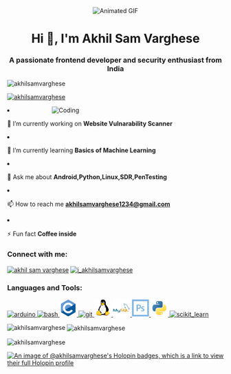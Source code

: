 <div align="center">
  <img src="https://64.media.tumblr.com/cca4f06484b447c0687f0325af5b38c9/428a8db1dc8ae92f-87/s1280x1920/7c751558b1d93e15c2d885cff2162ddb95059b8d.gif" alt="Animated GIF" width="1750" height="350">
</div>
<h1 align="center">Hi 👋, I'm Akhil Sam Varghese</h1>
<h3 align="center">A passionate frontend developer and security enthusiast from India</h3>

<p align="left"> <img src="https://komarev.com/ghpvc/?username=akhilsamvarghese&label=Profile%20views&color=0e75b6&style=flat" alt="akhilsamvarghese" /> </p>

<p align="left"> <a href="https://github.com/ryo-ma/github-profile-trophy"><img src="https://github-profile-trophy.vercel.app/?username=akhilsamvarghese" alt="akhilsamvarghese" /></a> </p>
<img align="right" alt="Coding" width="400" src="https://images-wixmp-ed30a86b8c4ca887773594c2.wixmp.com/f/1b6a606b-15fa-4890-9b6e-d7a838739670/dcvf5px-488fdc69-3603-4a63-81ef-fe607d4b7e66.gif?token=eyJ0eXAiOiJKV1QiLCJhbGciOiJIUzI1NiJ9.eyJzdWIiOiJ1cm46YXBwOjdlMGQxODg5ODIyNjQzNzNhNWYwZDQxNWVhMGQyNmUwIiwiaXNzIjoidXJuOmFwcDo3ZTBkMTg4OTgyMjY0MzczYTVmMGQ0MTVlYTBkMjZlMCIsIm9iaiI6W1t7InBhdGgiOiJcL2ZcLzFiNmE2MDZiLTE1ZmEtNDg5MC05YjZlLWQ3YTgzODczOTY3MFwvZGN2ZjVweC00ODhmZGM2OS0zNjAzLTRhNjMtODFlZi1mZTYwN2Q0YjdlNjYuZ2lmIn1dXSwiYXVkIjpbInVybjpzZXJ2aWNlOmZpbGUuZG93bmxvYWQiXX0.QmotzZeEfdKnTFYTnGFj46icQwWzDwcIIS0r2cHvf9s"›

- 🔭 I’m currently working on **Website Vulnarability Scanner**

- 🌱 I’m currently learning **Basics of Machine Learning**

- 💬 Ask me about **Android,Python,Linux,SDR,PenTesting**

- 📫 How to reach me **akhilsamvarghese1234@gmail.com**

- ⚡ Fun fact **Coffee inside**

<h3 align="left">Connect with me:</h3>
<p align="left">
<a href="https://www.linkedin.com/in/akhil-sam-varghese-81a652200/" target="blank"><img align="center" src="https://raw.githubusercontent.com/rahuldkjain/github-profile-readme-generator/master/src/images/icons/Social/linked-in-alt.svg" alt="akhil sam varghese" height="30" width="40" /></a>
<a href="https://instagram.com/i_akhilsamvarghese" target="blank"><img align="center" src="https://raw.githubusercontent.com/rahuldkjain/github-profile-readme-generator/master/src/images/icons/Social/instagram.svg" alt="i_akhilsamvarghese" height="30" width="40" /></a>
</p>

<h3 align="left">Languages and Tools:</h3>
<p align="left"> <a href="https://www.arduino.cc/" target="_blank" rel="noreferrer"> <img src="https://cdn.worldvectorlogo.com/logos/arduino-1.svg" alt="arduino" width="40" height="40"/> </a> <a href="https://www.gnu.org/software/bash/" target="_blank" rel="noreferrer"> <img src="https://www.vectorlogo.zone/logos/gnu_bash/gnu_bash-icon.svg" alt="bash" width="40" height="40"/> </a> <a href="https://www.cprogramming.com/" target="_blank" rel="noreferrer"> <img src="https://raw.githubusercontent.com/devicons/devicon/master/icons/c/c-original.svg" alt="c" width="40" height="40"/> </a> <a href="https://git-scm.com/" target="_blank" rel="noreferrer"> <img src="https://www.vectorlogo.zone/logos/git-scm/git-scm-icon.svg" alt="git" width="40" height="40"/> </a> <a href="https://www.linux.org/" target="_blank" rel="noreferrer"> <img src="https://raw.githubusercontent.com/devicons/devicon/master/icons/linux/linux-original.svg" alt="linux" width="40" height="40"/> </a> <a href="https://www.mysql.com/" target="_blank" rel="noreferrer"> <img src="https://raw.githubusercontent.com/devicons/devicon/master/icons/mysql/mysql-original-wordmark.svg" alt="mysql" width="40" height="40"/> </a> <a href="https://www.photoshop.com/en" target="_blank" rel="noreferrer"> <img src="https://raw.githubusercontent.com/devicons/devicon/master/icons/photoshop/photoshop-line.svg" alt="photoshop" width="40" height="40"/> </a> <a href="https://www.python.org" target="_blank" rel="noreferrer"> <img src="https://raw.githubusercontent.com/devicons/devicon/master/icons/python/python-original.svg" alt="python" width="40" height="40"/> </a> <a href="https://scikit-learn.org/" target="_blank" rel="noreferrer"> <img src="https://upload.wikimedia.org/wikipedia/commons/0/05/Scikit_learn_logo_small.svg" alt="scikit_learn" width="40" height="40"/> </a> </p>

<p><img align="left" src="https://github-readme-stats.vercel.app/api/top-langs?username=akhilsamvarghese&show_icons=true&locale=en&layout=compact" alt="akhilsamvarghese" /></p>

<p>&nbsp;<img align="center" src="https://github-readme-stats.vercel.app/api?username=akhilsamvarghese&show_icons=true&locale=en" alt="akhilsamvarghese" /></p>

<p><img align="center" src="https://github-readme-streak-stats.herokuapp.com/?user=akhilsamvarghese&" alt="akhilsamvarghese" /></p>

[![An image of @akhilsamvarghese's Holopin badges, which is a link to view their full Holopin profile](https://holopin.me/akhilsamvarghese)](https://holopin.io/@akhilsamvarghese)
